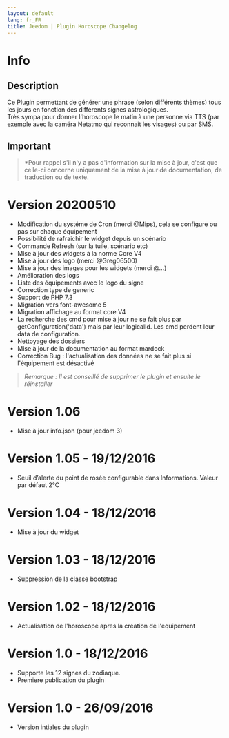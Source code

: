 ```yaml
---
layout: default
lang: fr_FR
title: Jeedom | Plugin Horoscope Changelog
---
```


# Info
## Description
Ce Plugin permettant de générer une phrase (selon différents thèmes) tous les jours en fonction des différents signes astrologiques.<br/>Très sympa pour donner l'horoscope le matin à une personne via TTS (par exemple avec la caméra Netatmo qui reconnait les visages) ou par SMS.


## Important
>*Pour rappel s'il n'y a pas d'information sur la mise à jour, c'est que celle-ci concerne uniquement de la mise à jour de documentation, de traduction ou de texte.

# Version 20200510
- Modification du systéme de Cron (merci @Mips), cela se configure ou pas sur chaque équipement
- Possibilité de rafraichir le widget depuis un scénario
- Commande Refresh (sur la tuile, scénario etc)
- Mise à jour des widgets à la norme Core V4
- Mise à jour des logo (merci @Greg06500)
- Mise à jour des images pour les widgets (merci @...)
- Amélioration des logs
- Liste des équipements avec le logo du signe
- Correction type de generic
- Support de PHP 7.3
- Migration vers font-awesome 5
- Migration affichage au format core V4
- La recherche des cmd pour mise à jour ne se fait plus par getConfiguration('data') mais par leur logicalId. Les cmd perdent leur data de configuration.
- Nettoyage des dossiers
- Mise à jour de la documentation au format mardock
- Correction Bug : l'actualisation des données ne se fait plus si l'équipement est désactivé

>*Remarque : Il est conseillé de supprimer le plugin et ensuite le réinstaller*

# Version 1.06
- Mise à jour info.json (pour jeedom 3)

# Version 1.05 - 19/12/2016
- Seuil d’alerte du point de rosée configurable dans Informations. Valeur par défaut 2°C

# Version 1.04 - 18/12/2016
- Mise à jour du widget


# Version 1.03 - 18/12/2016
- Suppression de la classe bootstrap

# Version 1.02 - 18/12/2016
- Actualisation de l'horoscope apres la creation de l'equipement

# Version 1.0 - 18/12/2016

- Supporte les 12 signes du zodiaque.
- Premiere publication du plugin

# Version 1.0 - 26/09/2016

- Version intiales du plugin